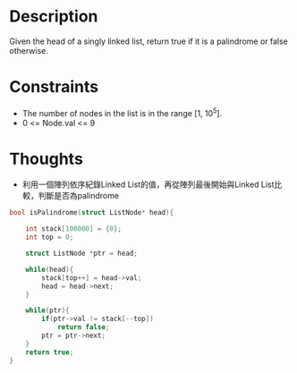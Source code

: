 # Description

Given the head of a singly linked list, return true if it is a palindrome or false otherwise.

# Constraints

- The number of nodes in the list is in the range [1, 10<sup>5</sup>].
- 0 <= Node.val <= 9

# Thoughts

- 利用一個陣列依序紀錄Linked List的值，再從陣列最後開始與Linked List比較，判斷是否為palindrome
```c
bool isPalindrome(struct ListNode* head){

    int stack[100000] = {0};
    int top = 0;

    struct ListNode *ptr = head;

    while(head){
        stack[top++] = head->val;
        head = head->next;
    }

    while(ptr){
        if(ptr->val != stack[--top])
            return false;
        ptr = ptr->next;
    }
    return true;
}
```
